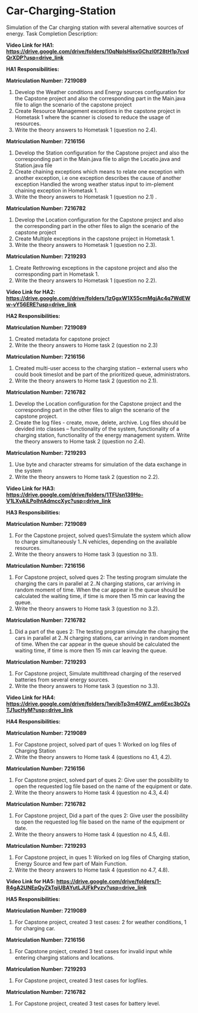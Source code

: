 # Car-Charging-Station
Simulation of the Car charging station with several alternative sources of energy. 
Task Completion Description:

**Video Link for HA1: https://drive.google.com/drive/folders/10qNpIsHisxGChzI0f28tH1p7cvdQrXDP?usp=drive_link**

__HA1__
__Responsibilities:__

__Matriculation Number: 7219089__ 

1. Develop the Weather conditions and Energy sources configuration for the Capstone project and also the corresponding part in the Main.java file to align the scenario of the capstone project
2. Create Resource Management exceptions in the capstone project in Hometask 1 where the scanner is closed to reduce the usage of resources.
3. Write the theory answers to Hometask 1 (question no 2.4).

__Matriculation Number: 7216156__

1. Develop the Station configuration for the Capstone project and also the corresponding part in the Main.java file to align the Locatio.java and Station.java file
2. Create chaining exceptions which means to relate one exception with another exception, i.e one exception describes the cause of another exception Handled the wrong weather status input to im-plement chaining exception in Hometask 1.
3. Write the theory answers to Hometask 1 (question no 2.1) .

__Matriculation Number: 7216782__

1. Develop the Location configuration for the Capstone project and also the corresponding part in the other files to align the scenario of the capstone project
2. Create Multiple exceptions in the capstone project in Hometask 1.
3. Write the theory answers to Hometask 1 (question no 2.3).

__Matriculation Number: 7219293__

1. Create Rethrowing exceptions in the capstone project and also the corresponding part in Hometask 1.
2. Write the theory answers to Hometask 1 (question no 2.2).




**Video Link for HA2: https://drive.google.com/drive/folders/1zGgxW1X55cmMgjAc4q7WdEWw-vY56ERE?usp=drive_link**

__HA2 Responsibilities:__

__Matriculation Number: 7219089__ 
1. Created metadata for capstone project 
2. Write the theory answers to Home task 2 (question no 2.3)

__Matriculation Number: 7216156__
1. Created multi-user access to the charging station – external users who could book timeslot and be part of the prioritized queue, administrators.
2. Write the theory answers to Home task 2 (question no 2.1).


__Matriculation Number: 7216782__
1. Develop the Location configuration for the Capstone project and the corresponding part in the other files to align the scenario of the capstone project.
2. Create the log files - create, move, delete, archive. Log files should be devided into classes – functionality of the system, functionality of a charging station, functionality of the energy management system. Write the theory answers to Home task 2 (question no 2.4).

__Matriculation Number: 7219293__
1. Use byte and character streams for simulation of the data exchange in the system
2. Write the theory answers to Home task 2 (question no 2.2).



**Video Link for HA3: https://drive.google.com/drive/folders/1TFUsn139Ho-V1LXvAiLPolhtAdmccXyc?usp=drive_link**

__HA3 Responsibilities:__

__Matriculation Number: 7219089__
1. For the Capstone project, solved ques1:Simulate the system which allow to charge simultaneously 1..N vehicles, depending on the available resources.
2. Write the theory answers to Home task 3 (question no 3.1).

__Matriculation Number: 7216156__
1. For Capstone project, solved ques 2: The testing program simulate the charging the cars in parallel at 2..N charging stations, car arriving in random moment of time. When the car appear in the queue should be calculated the waiting time, if time is more then 15 min car leaving the queue.
2. Write the theory answers to Home task 3 (question no 3.2).

__Matriculation Number: 7216782__
1. Did a part of the ques 2: The testing program simulate the charging the cars in parallel at 2..N charging stations, car arriving in random moment of time. When the car appear in the queue should be calculated the waiting time, if time is more then 15 min car leaving the queue.

__Matriculation Number: 7219293__
1. For Capstone project, Simulate multithread charging of the reserved batteries from several energy sources.
2. Write the theory answers to Home task 3 (question no 3.3).



**Video Link for HA4: https://drive.google.com/drive/folders/1wvibTp3m40WZ_am6Exc3bOZsTJ1ucHyM?usp=drive_link**

__HA4 Responsibilities:__

__Matriculation Number: 7219089__
1.	For Capstone project, solved part of ques 1: Worked on log files of Charging Station
2.	Write the theory answers to Home task 4 (questions no 4.1, 4.2).

__Matriculation Number: 7216156__
1.	For Capstone project, solved part of ques 2: Give user the possibility to open the requested log file based on the name of the equipment or date.
2.	Write the theory answers to Home task 4 (question no 4.3, 4.4)

__Matriculation Number: 7216782__
1.	For Capstone project, Did a part of the ques 2: Give user the possibility to open the requested log file based on the name of the equipment or date.
2.	Write the theory answers to Home task 4 (question no 4.5, 4.6). 

__Matriculation Number: 7219293__
1.	For Capstone project, in ques 1: Worked on log files of Charging station, Energy Source and few part of Main Function.
2.	Write the theory answers to Home task 4 (question no 4.7, 4.8).



**Video Link for HA5: https://drive.google.com/drive/folders/1-R4gA2UNEpQyZkTqiUBAYutLJUFkPvzv?usp=drive_link**

__HA5 Responsibilities:__

__Matriculation Number: 7219089__

1.	For Capstone project, created 3 test cases: 2 for weather conditions, 1 for charging car.

__Matriculation Number: 7216156__

1.	For Capstone project, created 3 test cases for invalid input while entering charging stations and locations.
 
__Matriculation Number: 7219293__

1.	For Capstone project, created 3 test cases for logfiles.

__Matriculation Number: 7216782__

1.	For Capstone project, created 3 test cases for battery level.

